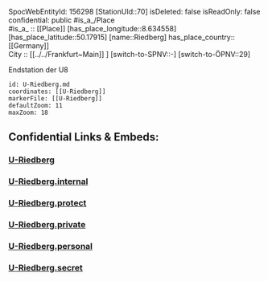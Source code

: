 ﻿---
location: [50.17915,8.634558] 
type: Station 
mapzoom: [8,18] 
mapmarker: subway 
tags:
- geo/station/subway
---
SpocWebEntityId: 156298
[StationUId::70] 
isDeleted: false
isReadOnly: false
confidential: public
#is_a_/Place  
#is_a_ :: [[Place]] 
[has_place_longitude::8.634558] 
[has_place_latitude::50.17915] 
[name::Riedberg] 
has_place_country:: [[Germany]]  
City :: [[../../Frankfurt~Main]] ] 
[switch-to-SPNV::-] 
[switch-to-ÖPNV::29] 

Endstation der U8

```leaflet
id: U-Riedberg.md
coordinates: [[U-Riedberg]] 
markerFile: [[U-Riedberg]] 
defaultZoom: 11 
maxZoom: 18
```


## Confidential Links & Embeds: 

### [U-Riedberg](/_public/Earth/Continent/Europe/Europe~Central/Germany/Germany~West/Hessen/counties~Hessen/Frankfurt~Main/Stations-FFM~U/U-Riedberg.md) 

### [U-Riedberg.internal](/_internal/Earth/Continent/Europe/Europe~Central/Germany/Germany~West/Hessen/counties~Hessen/Frankfurt~Main/Stations-FFM~U/U-Riedberg.internal.md) 

### [U-Riedberg.protect](/_protect/Earth/Continent/Europe/Europe~Central/Germany/Germany~West/Hessen/counties~Hessen/Frankfurt~Main/Stations-FFM~U/U-Riedberg.protect.md) 

### [U-Riedberg.private](/_private/Earth/Continent/Europe/Europe~Central/Germany/Germany~West/Hessen/counties~Hessen/Frankfurt~Main/Stations-FFM~U/U-Riedberg.private.md) 

### [U-Riedberg.personal](/_personal/Earth/Continent/Europe/Europe~Central/Germany/Germany~West/Hessen/counties~Hessen/Frankfurt~Main/Stations-FFM~U/U-Riedberg.personal.md) 

### [U-Riedberg.secret](/_secret/Earth/Continent/Europe/Europe~Central/Germany/Germany~West/Hessen/counties~Hessen/Frankfurt~Main/Stations-FFM~U/U-Riedberg.secret.md) 
